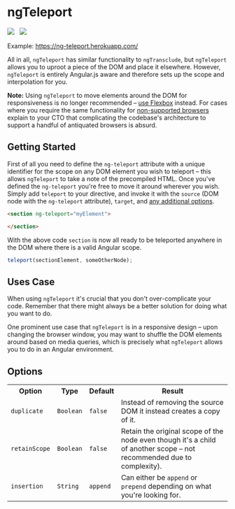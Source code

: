 ngTeleport
===============

<img src="https://travis-ci.org/Wildhoney/ngTeleport.png?branch=master" />
&nbsp;
<img src="https://badge.fury.io/js/ng-teleport.png" />

Example: https://ng-teleport.herokuapp.com/

All in all, `ngTeleport` has similar functionality to `ngTransclude`, but `ngTeleport` allows you to uproot a piece of the DOM and place it elsewhere. However, `ngTeleport` is entirely Angular.js aware and therefore sets up the scope and interpolation for you.

**Note:** Using `ngTeleport` to move elements around the DOM for responsiveness is no longer recommended &ndash; [use Flexbox](https://developer.mozilla.org/en-US/docs/Web/Guide/CSS/Flexible_boxes) instead. For cases where you require the same functionality for [non-supported browsers](http://caniuse.com/#search=flexbox) explain to your CTO that complicating the codebase's architecture to support a handful of antiquated browsers is absurd.

Getting Started
---------------

First of all you need to define the `ng-teleport` attribute with a unique identifier for the scope on any DOM element you wish to teleport &ndash; this allows `ngTeleport` to take a note of the precompiled HTML. Once you've defined the `ng-teleport` you're free to move it around wherever you wish. Simply add `teleport` to your directive, and invoke it with the `source` (DOM node with the `ng-teleport` attribute), `target`, and <a href="#options">any additional options</a>.

```html
<section ng-teleport="myElement">

</section>
```

With the above code `section` is now all ready to be teleported anywhere in the DOM where there is a valid Angular scope.

```javascript
teleport(sectionElement, someOtherNode);
```

Uses Case
---------------

When using `ngTeleport` it's crucial that you don't over-complicate your code. Remember that there might always be a better solution for doing what you want to do.

One prominent use case that `ngTeleport` is in a responsive design &ndash; upon changing the browser window, you may want to shuffle the DOM elements around based on media queries, which is precisely what `ngTeleport` allows you to do in an Angular environment.

Options
---------------

<table>
    <tr>
        <th>Option</th>
        <th>Type</th>
        <th>Default</th>
        <th>Result</th>
    </tr>
    <tr>
        <td><code>duplicate</code></td>
        <td><code>Boolean</code></td>
        <td><code>false</code></td>
        <td>Instead of removing the source DOM it instead creates a copy of it.</td>
    </tr>
    <tr>
        <td><code>retainScope</code></td>
        <td><code>Boolean</code></td>
        <td><code>false</code></td>
        <td>Retain the original scope of the node even though it's a child of another scope &ndash; not recommended due to complexity).</td>
    </tr>
    <tr>
        <td><code>insertion</code></td>
        <td><code>String</code></td>
        <td><code>append</code></td>
        <td>Can either be <code>append</code> or <code>prepend</code> depending on what you're looking for.</td>
    </tr>
</table>
